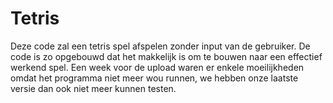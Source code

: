 # Tetris
Deze code zal een tetris spel afspelen zonder input van de gebruiker. De code is zo opgebouwd dat het makkelijk is om te bouwen naar een effectief werkend spel. Een week voor de upload waren er enkele moeilijkheden omdat het programma niet meer wou runnen, we hebben onze laatste versie dan ook niet meer kunnen testen.
